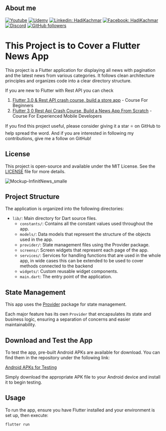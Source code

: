 ## About me

[![Youtube](https://img.shields.io/static/v1?label=Coding%20with%20Hadi&message=Subscribe&logo=YouTube&color=FF0000&style=for-the-badge)][youtube] 
[![Udemy](https://img.shields.io/badge/Udemy-A435F0?style=for-the-badge&logo=Udemy&logoColor=white)][udemy]
[![Linkedin: HadiKachmar](https://img.shields.io/badge/-CONNECT-blue?style=for-the-badge&logo=Linkedin&link=https://www.linkedin.com/in/hadi-kachmar-27a56a177/)][linkedin]
[![Facebook: HadiKachmar](https://img.shields.io/badge/Facebook-1877F2?style=for-the-badge&logo=facebook&logoColor=white)][facebook]
[![Discord](https://img.shields.io/badge/Discord-blue?style=for-the-badge)][discord]
[![GitHub followers](https://img.shields.io/github/followers/hadikachmar3?logo=GitHub&style=for-the-badge)][github]

# This Project is to Cover a Flutter News App

This project is a Flutter application for displaying all news with pagination and the latest news from various categories. It follows clean architecture principles and organizes code into a clear directory structure.

If you are new to Flutter with Rest API you can check
1. [Flutter 3.0 & Rest API crash course, build a store app](https://www.youtube.com/watch?v=YAoYJfitObA&ab_channel=CodingwithHadi) - Course For Beginners
2. [Flutter 3 0 Rest Api Crash Course, Build a News App From Scratch](https://www.udemy.com/course/flutter-30rest-api-crash-course-build-a-news-app-from-zero/) - Course For Experienced Mobile Developers

If you find this project useful, please consider giving it a star :star: on GitHub to help spread the word. And if you are interested in following my contributions, give me a follow on GitHub!

## License

This project is open-source and available under the MIT License. See the [LICENSE](LICENSE) file for more details.


![Mockup-InfinitNews_smalle](https://github.com/hadikachmar3/news_infinit/assets/38382273/60c0e1bc-ea15-45bd-8c9d-1cdf0241ef44)



## Project Structure

The application is organized into the following directories:

- `lib/`: Main directory for Dart source files.
  - `constants/`: Contains all the constant values used throughout the app.
  - `models/`: Data models that represent the structure of the objects used in the app.
  - `provider/`: State management files using the Provider package.
  - `screens/`: Screen widgets that represent each page of the app.
  - `services/`: Services for handling functions that are used in the whole app, in wide cases this can be extended to be used to cover methods connected to the backend
  - `widgets/`: Custom reusable widget components.
  - `main.dart`: The entry point of the application.

## State Management

This app uses the [Provider](https://pub.dev/packages/provider) package for state management.

Each major feature has its own `Provider` that encapsulates its state and business logic, ensuring a separation of concerns and easier maintainability.

## Download and Test the App

To test the app, pre-built Android APKs are available for download. You can find them in the repository under the following link:

[Android APKs for Testing](https://github.com/hadikachmar3/news_infinit/tree/master/Android%20APKs)

Simply download the appropriate APK file to your Android device and install it to begin testing.

## Usage

To run the app, ensure you have Flutter installed and your environment is set up, then execute:

```bash
flutter run
```

[udemy]: https://www.udemy.com/user/hadi-kachmar-2/
[youtube]: https://www.youtube.com/channel/UCTGDYkqUtgCelc6G09LUm6w
[linkedin]: https://www.linkedin.com/in/hadi-kachmar-27a56a177/
[github]: https://github.com/hadikachmar3
[email]: mailto:flutterer.dev@gmail.com
[facebook]: https://www.facebook.com/Coding-with-Hadi-113431577650864/
[discord]: https://discord.gg/MhnKaY5qdK
